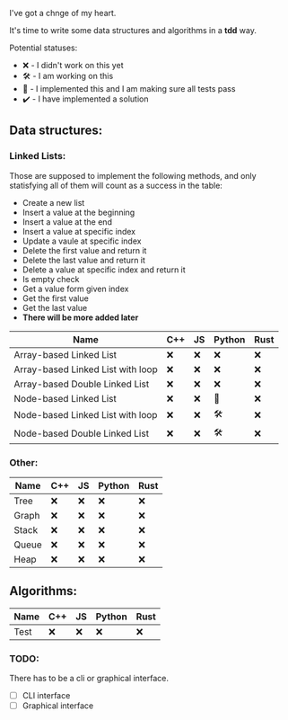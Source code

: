I've got a chnge of my heart.

It's time to write some data structures and algorithms in a **tdd** way.

Potential statuses:
- ❌ - I didn't work on this yet
- 🛠️ - I am working on this
- 🧪 - I implemented this and I am making sure all tests pass
- ✔️ - I have implemented a solution

## Data structures:

### Linked Lists:
Those are supposed to implement the following methods, and only statisfying all of them will count as a success in the table:
- Create a new list
- Insert a value at the beginning
- Insert a value at the end
- Insert a value at specific index
- Update a vaule at specific index
- Delete the first value and return it
- Delete the last value and return it
- Delete a value at specific index and return it
- Is empty check
- Get a value form given index
- Get the first value
- Get the last value
- **There will be more added later**


|Name|C++|JS|Python|Rust|
|---|---|---|---|---|
|Array-based Linked List|❌|❌|❌|❌|
|Array-based Linked List with loop|❌|❌|❌|❌|
|Array-based Double Linked List|❌|❌|❌|❌|
|Node-based Linked List|❌|❌|🧪|❌|
|Node-based Linked List with loop|❌|❌|🛠️|❌|
|Node-based Double Linked List|❌|❌|🛠️|❌|

### Other:
|Name|C++|JS|Python|Rust|
|---|---|---|---|---|
|Tree|❌|❌|❌|❌|
|Graph|❌|❌|❌|❌|
|Stack|❌|❌|❌|❌|
|Queue|❌|❌|❌|❌|
|Heap|❌|❌|❌|❌|

## Algorithms:
|Name|C++|JS|Python|Rust|
|---|---|---|---|---|
|Test|❌|❌|❌|❌|

### TODO:
There has to be a cli or graphical interface.
- [ ] CLI interface
- [ ] Graphical interface
